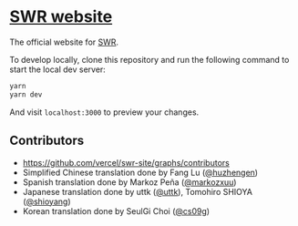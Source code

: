 # [SWR website](https://swr.vercel.app)

The official website for [SWR](https://github.com/vercel/swr).

To develop locally, clone this repository and run the following command to start the local dev server:

```bash
yarn
yarn dev
```

And visit `localhost:3000` to preview your changes.

## Contributors

- https://github.com/vercel/swr-site/graphs/contributors
- Simplified Chinese translation done by Fang Lu ([@huzhengen](https://github.com/huzhengen))
- Spanish translation done by Markoz Peña ([@markozxuu](https://twitter.com/markozxuu)) 
- Japanese translation done by uttk ([@uttk](https://github.com/uttk)), Tomohiro SHIOYA ([@shioyang](https://github.com/shioyang))
- Korean translation done by SeulGi Choi ([@cs09g](https://github.com/cs09g))
